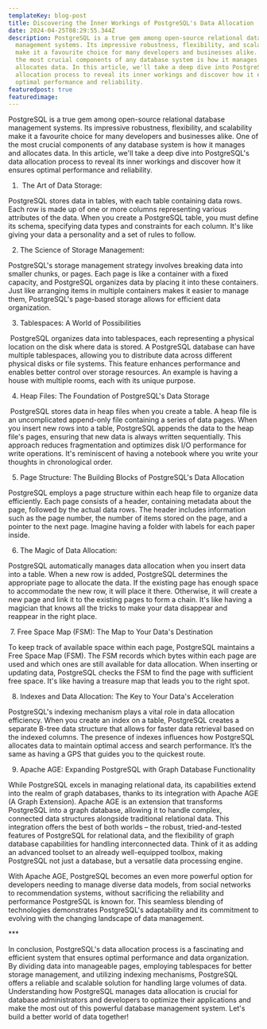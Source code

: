 ```yaml
---
templateKey: blog-post
title: Discovering the Inner Workings of PostgreSQL's Data Allocation
date: 2024-04-25T08:29:55.344Z
description: PostgreSQL is a true gem among open-source relational database
  management systems. Its impressive robustness, flexibility, and scalability
  make it a favourite choice for many developers and businesses alike. One of
  the most crucial components of any database system is how it manages and
  allocates data. In this article, we'll take a deep dive into PostgreSQL's data
  allocation process to reveal its inner workings and discover how it ensures
  optimal performance and reliability.
featuredpost: true
featuredimage: 
---
```

<!--StartFragment-->

PostgreSQL is a true gem among open-source relational database management systems. Its impressive robustness, flexibility, and scalability make it a favourite choice for many developers and businesses alike. One of the most crucial components of any database system is how it manages and allocates data. In this article, we'll take a deep dive into PostgreSQL's data allocation process to reveal its inner workings and discover how it ensures optimal performance and reliability.

1.  The Art of Data Storage:

PostgreSQL stores data in tables, with each table containing data rows. Each row is made up of one or more columns representing various attributes of the data. When you create a PostgreSQL table, you must define its schema, specifying data types and constraints for each column. It's like giving your data a personality and a set of rules to follow.

2. The Science of Storage Management:

PostgreSQL's storage management strategy involves breaking data into smaller chunks, or pages. Each page is like a container with a fixed capacity, and PostgreSQL organizes data by placing it into these containers. Just like arranging items in multiple containers makes it easier to manage them, PostgreSQL's page-based storage allows for efficient data organization.

3. Tablespaces: A World of Possibilities

 PostgreSQL organizes data into tablespaces, each representing a physical location on the disk where data is stored. A PostgreSQL database can have multiple tablespaces, allowing you to distribute data across different physical disks or file systems. This feature enhances performance and enables better control over storage resources. An example is having a house with multiple rooms, each with its unique purpose.

4. Heap Files: The Foundation of PostgreSQL's Data Storage

 PostgreSQL stores data in heap files when you create a table. A heap file is an uncomplicated append-only file containing a series of data pages. When you insert new rows into a table, PostgreSQL appends the data to the heap file's pages, ensuring that new data is always written sequentially. This approach reduces fragmentation and optimizes disk I/O performance for write operations. It's reminiscent of having a notebook where you write your thoughts in chronological order.

5. Page Structure: The Building Blocks of PostgreSQL's Data Allocation

PostgreSQL employs a page structure within each heap file to organize data efficiently. Each page consists of a header, containing metadata about the page, followed by the actual data rows. The header includes information such as the page number, the number of items stored on the page, and a pointer to the next page. Imagine having a folder with labels for each paper inside.

6. The Magic of Data Allocation:

PostgreSQL automatically manages data allocation when you insert data into a table. When a new row is added, PostgreSQL determines the appropriate page to allocate the data. If the existing page has enough space to accommodate the new row, it will place it there. Otherwise, it will create a new page and link it to the existing pages to form a chain. It's like having a magician that knows all the tricks to make your data disappear and reappear in the right place.

 7. Free Space Map (FSM): The Map to Your Data's Destination

To keep track of available space within each page, PostgreSQL maintains a Free Space Map (FSM). The FSM records which bytes within each page are used and which ones are still available for data allocation. When inserting or updating data, PostgreSQL checks the FSM to find the page with sufficient free space. It's like having a treasure map that leads you to the right spot.

8. Indexes and Data Allocation: The Key to Your Data's Acceleration

PostgreSQL's indexing mechanism plays a vital role in data allocation efficiency. When you create an index on a table, PostgreSQL creates a separate B-tree data structure that allows for faster data retrieval based on the indexed columns. The presence of indexes influences how PostgreSQL allocates data to maintain optimal access and search performance. It’s the same as having a GPS that guides you to the quickest route.

9. Apache AGE: Expanding PostgreSQL with Graph Database Functionality

While PostgreSQL excels in managing relational data, its capabilities extend into the realm of graph databases, thanks to its integration with Apache AGE (A Graph Extension). Apache AGE is an extension that transforms PostgreSQL into a graph database, allowing it to handle complex, connected data structures alongside traditional relational data. This integration offers the best of both worlds – the robust, tried-and-tested features of PostgreSQL for relational data, and the flexibility of graph database capabilities for handling interconnected data. Think of it as adding an advanced toolset to an already well-equipped toolbox, making PostgreSQL not just a database, but a versatile data processing engine. 

With Apache AGE, PostgreSQL becomes an even more powerful option for developers needing to manage diverse data models, from social networks to recommendation systems, without sacrificing the reliability and performance PostgreSQL is known for. This seamless blending of technologies demonstrates PostgreSQL's adaptability and its commitment to evolving with the changing landscape of data management.

\*\**

In conclusion, PostgreSQL's data allocation process is a fascinating and efficient system that ensures optimal performance and data organization. By dividing data into manageable pages, employing tablespaces for better storage management, and utilizing indexing mechanisms, PostgreSQL offers a reliable and scalable solution for handling large volumes of data. Understanding how PostgreSQL manages data allocation is crucial for database administrators and developers to optimize their applications and make the most out of this powerful database management system. Let's build a better world of data together!



<!--EndFragment-->